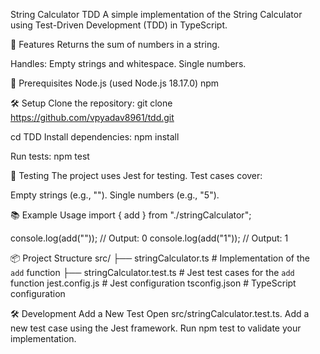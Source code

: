 String Calculator TDD 
A simple implementation of the String Calculator using Test-Driven Development (TDD) in TypeScript.

🚀 Features
Returns the sum of numbers in a string.

Handles:
Empty strings and whitespace.
Single numbers.

🧰 Prerequisites
Node.js (used Node.js 18.17.0)
npm

🛠️ Setup
Clone the repository:
git clone https://github.com/vpyadav8961/tdd.git

cd TDD
Install dependencies:
npm install

Run tests:
npm test

🧪 Testing
The project uses Jest for testing. Test cases cover:

Empty strings (e.g., "").
Single numbers (e.g., "5").

📚 Example Usage
import { add } from "./stringCalculator";

console.log(add("")); // Output: 0
console.log(add("1")); // Output: 1

📦 Project Structure
src/
  ├── stringCalculator.ts         # Implementation of the `add` function
  ├── stringCalculator.test.ts    # Jest test cases for the `add` function
jest.config.js              # Jest configuration
tsconfig.json               # TypeScript configuration

🛠️ Development
Add a New Test
Open src/stringCalculator.test.ts.
Add a new test case using the Jest framework.
Run npm test to validate your implementation.
